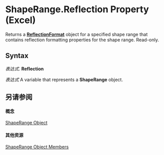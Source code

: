 
# ShapeRange.Reflection Property (Excel)

Returns a  **[ReflectionFormat](http://msdn.microsoft.com/library/9684dbb3-5b99-113b-9808-1173fdd719a9%28Office.15%29.aspx)** object for a specified shape range that contains reflection formatting properties for the shape range. Read-only.


## Syntax

 _表达式_. **Reflection**

 _表达式_ A variable that represents a **ShapeRange** object.


## 另请参阅


#### 概念


[ShapeRange Object](e1b8229c-73a0-4a77-5e00-4bcec9032260.md)
#### 其他资源


[ShapeRange Object Members](http://msdn.microsoft.com/library/1d1950c5-32ac-dfc0-8c19-07159a29a2a0%28Office.15%29.aspx)